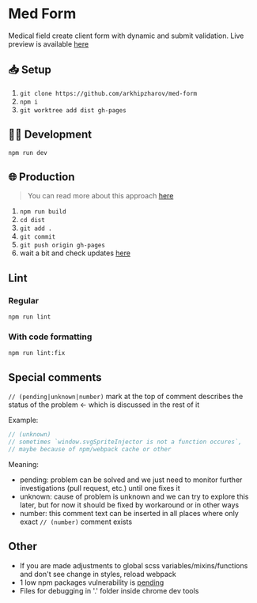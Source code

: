 # Med Form

Medical field create client form with dynamic and submit validation.
Live preview is available [here](https://arkhipzharov.github.io/med-form/)

## 📥 Setup

1. `git clone https://github.com/arkhipzharov/med-form`
2. `npm i`
2. `git worktree add dist gh-pages`

## 👷‍♂ Development

`npm run dev`

## 🌐 Production

> You can read more about this approach
[here](https://medium.com/linagora-engineering/deploying-your-js-app-to-github-pages-the-easy-way-or-not-1ef8c48424b7)

1. `npm run build`
2. `cd dist`
3. `git add .`
4. `git commit`
4. `git push origin gh-pages`
5. wait a bit and check updates [here](https://arkhipzharov.github.io/med-form/)

## Lint

### Regular

`npm run lint`

### With code formatting

`npm run lint:fix`

## Special comments

`// (pending|unknown|number)` mark at the top of comment describes the status of
the problem <- which is discussed in the rest of it

Example:

``` javascript
// (unknown)
// sometimes `window.svgSpriteInjector is not a function occures`,
// maybe because of npm/webpack cache or other
```
Meaning:
* pending: problem can be solved and we just need to monitor further
investigations (pull request, etc.) until one fixes it
* unknown: cause of problem is unknown and we can try to explore
this later, but for now it should be fixed by workaround or in other ways
* number: this comment text can be inserted in all places where only exact
`// (number)` comment exists

## Other

* If you are made adjustments to global scss variables/mixins/functions and
don't see change in styles, reload webpack
* 1 low npm packages vulnerability is
[pending](https://github.com/constverum/stylelint-config-rational-order/issues/39)
* Files for debugging in '.' folder inside chrome dev tools
